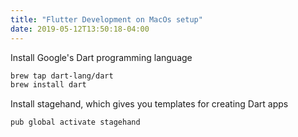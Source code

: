 ```yaml
---
title: "Flutter Development on MacOs setup"
date: 2019-05-12T13:50:18-04:00
---
```


Install Google's Dart programming language

```bash
brew tap dart-lang/dart
brew install dart
```

Install stagehand, which gives you templates for creating Dart apps

```bash
pub global activate stagehand
```
